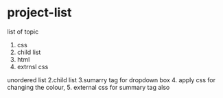# project-list
list of topic 
1. css
2. child list
3. html
4. extrnsl css























unordered list
2.child list
3.sumarry tag for dropdown box
4. apply css for changing the colour,
5. external css for summary tag also 


   
 
